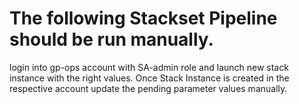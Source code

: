 # The following Stackset Pipeline should be run manually.
login into gp-ops account with SA-admin role and launch new stack instance with the right values.
Once Stack Instance is created in the respective account update the pending parameter values manually. 